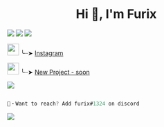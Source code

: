 <h1 align="center">Hi 👋, I'm Furix</h1>
<img src="https://media.discordapp.net/attachments/750576681281912873/919577111264641073/image0-11.gif">

<img src="https://media.discordapp.net/attachments/736335636394541076/947519615070773258/8.gif">

<img src="https://media.discordapp.net/attachments/750576681281912873/919577111264641073/image0-11.gif">


<img src='https://media.discordapp.net/attachments/750576652290883584/947566409993564220/bannerstory_instagram.gif' width='27'> ╰┈➤ [Instagram](https://instagram.com/furix.js)

<img src='https://media.discordapp.net/attachments/750576652290883584/947569948010627092/22moon.gif' width='27'> ╰┈➤ [New Project - soon](https://soon)

<img src="https://media.discordapp.net/attachments/750576681281912873/919577111264641073/image0-11.gif">

```go

📩・Want to reach? Add furix#1324 on discord

```

<img align="center" src="https://discord.c99.nl/widget/theme-2/722485544625504368.png"/>

